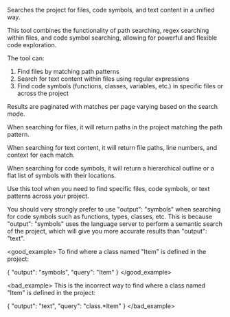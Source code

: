 Searches the project for files, code symbols, and text content in a unified way.

This tool combines the functionality of path searching, regex searching within files, and code symbol searching, allowing for powerful and flexible code exploration.

The tool can:
1. Find files by matching path patterns
2. Search for text content within files using regular expressions
3. Find code symbols (functions, classes, variables, etc.) in specific files or across the project

Results are paginated with matches per page varying based on the search mode.

When searching for files, it will return paths in the project matching the path pattern.

When searching for text content, it will return file paths, line numbers, and context for each match.

When searching for code symbols, it will return a hierarchical outline or a flat list of symbols with their locations.

Use this tool when you need to find specific files, code symbols, or text patterns across your project.

You should very strongly prefer to use "output": "symbols" when searching for code symbols such as functions, types, classes, etc. This is because "output": "symbols" uses the language server to perform a semantic search of the project, which will give you more accurate results than "output": "text".

<good_example>
To find where a class named "Item" is defined in the project:

{
  "output": "symbols",
  "query": "Item"
}
</good_example>

<bad_example>
This is the incorrect way to find where a class named "Item" is defined in the project:

{
  "output": "text",
  "query": "class.*Item"
}
</bad_example>
